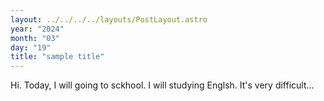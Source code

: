 ```yaml
---
layout: ../../../../layouts/PostLayout.astro
year: "2024"
month: "03"
day: "19"
title: "sample title"
---
```


Hi.
Today, I will going to sckhool.
I will studying Englsh.
It's very difficult...